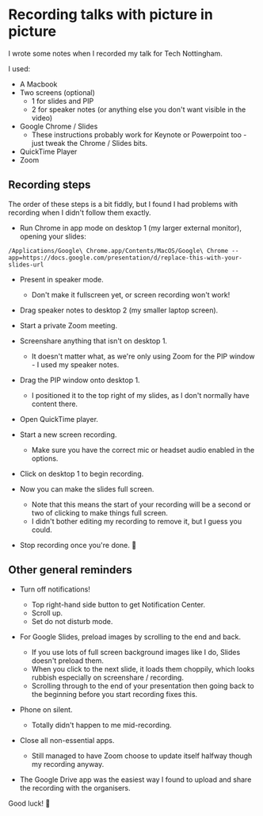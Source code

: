 # Recording talks with picture in picture

I wrote some notes when I recorded my talk for Tech Nottingham.

I used:

- A Macbook
- Two screens (optional)
  - 1 for slides and PIP
  - 2 for speaker notes (or anything else you don't want visible in the video)
- Google Chrome / Slides
  - These instructions probably work for Keynote or Powerpoint too - just tweak the Chrome / Slides bits.
- QuickTime Player
- Zoom

## Recording steps

The order of these steps is a bit fiddly, but I found I had problems with recording when I didn't follow them exactly.

- Run Chrome in app mode on desktop 1 (my larger external monitor), opening your slides:

```shell
/Applications/Google\ Chrome.app/Contents/MacOS/Google\ Chrome --app=https://docs.google.com/presentation/d/replace-this-with-your-slides-url
```

- Present in speaker mode.
  - Don't make it fullscreen yet, or screen recording won't work!

- Drag speaker notes to desktop 2 (my smaller laptop screen).

- Start a private Zoom meeting.

- Screenshare anything that isn't on desktop 1.
  - It doesn't matter what, as we're only using Zoom for the PIP window - I used my speaker notes.

- Drag the PIP window onto desktop 1.
  - I positioned it to the top right of my slides, as I don't normally have content there.

- Open QuickTime player.

- Start a new screen recording.
  - Make sure you have the correct mic or headset audio enabled in the options.

- Click on desktop 1 to begin recording.

- Now you can make the slides full screen.
  - Note that this means the start of your recording will be a second or two of clicking to make things full screen.
  - I didn't bother editing my recording to remove it, but I guess you could.

- Stop recording once you're done. :tada:

## Other general reminders

- Turn off notifications!
  - Top right-hand side button to get Notification Center.
  - Scroll up.
  - Set do not disturb mode.

- For Google Slides, preload images by scrolling to the end and back.
  - If you use lots of full screen background images like I do, Slides doesn't preload them.
  - When you click to the next slide, it loads them choppily, which looks rubbish especially on screenshare / recording.
  - Scrolling through to the end of your presentation then going back to the beginning before you start recording fixes this.

- Phone on silent.
  - Totally didn't happen to me mid-recording.

- Close all non-essential apps.
  - Still managed to have Zoom choose to update itself halfway though my recording anyway.

- The Google Drive app was the easiest way I found to upload and share the recording with the organisers.

Good luck! :slightly_smiling_face:
